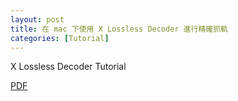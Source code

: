 ```yaml
---
layout: post
title: 在 mac 下使用 X Lossless Decoder 進行精確抓軌
categories: [Tutorial]
---
```

X Lossless Decoder Tutorial

[PDF][PDF]

[PDF]: https://raw.githubusercontent.com/YohaneWW/maples/master/assets/XLDTutorial.pdf